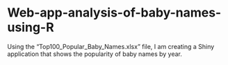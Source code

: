 # Web-app-analysis-of-baby-names-using-R
Using the “Top100_Popular_Baby_Names.xlsx” file, I am creating a Shiny application that shows the popularity of baby names by year.
